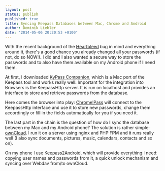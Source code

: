 ```yaml
---
layout: post
status: publish
published: true
title: Syncing Keepass Databases between Mac, Chrome and Android
author: Dominik Liebler
date: '2014-05-06 20:20:53 +0100'
---
```


With the recent background of the [Heartbleed](en.wikipedia.org/wiki/Heartbleed) bug in mind and everything around it, there's a good chance you already changed all your passwords (if not, do so NOW!). I did and I also wanted a secure way to store the passwords and to also have them available on my Android phone if I need them.

At first, I downloaded [KyPass Companion](https://itunes.apple.com/de/app/kypass-companion/id555293879?mt=12), which is a Mac port of the Keepass tool and works really well. Important for the integration into Browsers is the KeepassHttp server. It is run on localhost and provides an interface to store and retrieve passwords from the database.

Here comes the browser into play: [ChromeIPass](https://chrome.google.com/webstore/detail/chromeipass/ompiailgknfdndiefoaoiligalphfdae) will connect to the KeepassHttp interface and use it to store new passwords, change them accordingly or fill in the fields automatically for you if you need it.

The last part in the chain is the question of how do I sync the database between my Mac and my Android phone? The solution is rather simple: [ownCloud](http://owncloud.org). I run it on a server using nginx and PHP FPM and it runs really well (I also sync documents, pictures, music, calendars, contacts and so on). 

On my phone I use [Keepass2Android](https://play.google.com/store/apps/details?id=keepass2android.keepass2android&hl=de), which will provide everything I need: copying user names and passwords from it, a quick unlock mechanism and syncing over Webdav from/to ownCloud.

